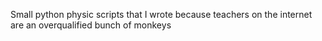 Small python physic scripts that I wrote because teachers on the internet are an overqualified bunch of monkeys 
